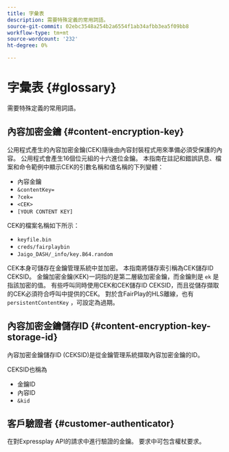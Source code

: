 ```yaml
---
title: 字彙表
description: 需要特殊定義的常用詞語。
source-git-commit: 02ebc3548a254b2a6554f1ab34afbb3ea5f09bb8
workflow-type: tm+mt
source-wordcount: '232'
ht-degree: 0%

---
```


# 字彙表 {#glossary}

需要特殊定義的常用詞語。

## 內容加密金鑰 {#content-encryption-key}

公用程式產生的內容加密金鑰(CEK)隨後由內容封裝程式用來準備必須受保護的內容。
公用程式會產生16個位元組的十六進位金鑰。
本指南在註記和錯誤訊息、檔案和命令範例中顯示CEK的引數名稱和值名稱的下列變體：

* 內容金鑰
* `&contentKey=`
* `?cek=`
* `<CEK>`
* `[YOUR CONTENT KEY]`

CEK的檔案名稱如下所示：

* `keyfile.bin`
* `creds/fairplaybin`
* `Jaigo_DASH/_info/key.B64.random`

CEK本身可儲存在金鑰管理系統中並加密。 本指南將儲存索引稱為CEK儲存ID CEKSID。 金鑰加密金鑰(KEK)一詞指的是第二層級加密金鑰，而金鑰則是 `ek` 是指該加密的值。
有些呼叫同時使用CEK和CEK儲存ID CEKSID，而且從儲存擷取的CEK必須符合呼叫中提供的CEK。
對於含FairPlay的HLS離線，也有 `persistentContentKey` ，可設定為過期。

## 內容加密金鑰儲存ID {#content-encryption-key-storage-id}

內容加密金鑰儲存ID (CEKSID)是從金鑰管理系統擷取內容加密金鑰的ID。

CEKSID也稱為
* 金鑰ID
* 內容ID
* `&kid`

## 客戶驗證者 {#customer-authenticator}

在對Expressplay API的請求中進行驗證的金鑰。 要求中可包含權杖要求。
